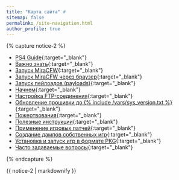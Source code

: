 ```yaml
---
title: "Карта сайта" #
sitemap: false
permalink: /site-navigation.html
author_profile: true
---
```


{% capture notice-2 %}

* [PS4 Guide](/){:target="_blank"}
* [Важно знать](info){:target="_blank"}
* [Запуск MiraCFW](start-hen){:target="_blank"}
* [Запуск MiraCFW через браузер](start-hen-browser){:target="_blank"}
* [Запуск пейлоадов (payloads)](payloads){:target="_blank"}
* [Начнем](get-started){:target="_blank"}
* [Настройка FTP-соединения](ftp){:target="_blank"}
* [Обновление прошивки до {% include /vars/sys_version.txt %}](usb-update){:target="_blank"}
* [Пожертвования](donations){:target="_blank"}
* [Полезные инструкции](addons){:target="_blank"}
* [Применение игровых патчей](game-patches){:target="_blank"}
* [Создание дампов собственных игр](game-dumps){:target="_blank"}
* [Установка и запуск игр в формате PKG](games){:target="_blank"}
* [Часто задаваемые вопросы](faq){:target="_blank"}

{% endcapture %}
<div class="notice--primary">{{ notice-2 | markdownify }}</div>
